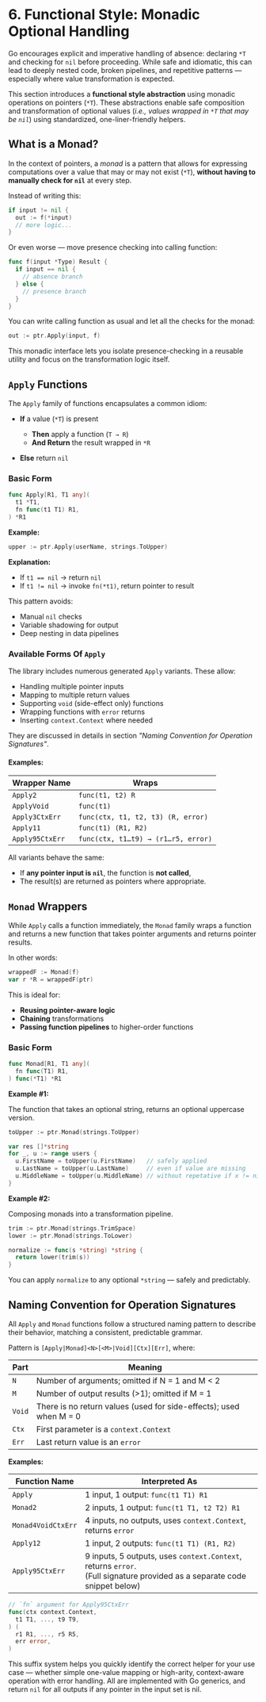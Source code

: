 # 6. Functional Style: Monadic Optional Handling

Go encourages explicit and imperative handling of absence: declaring `*T` and checking for `nil` before proceeding. While safe and idiomatic, this can lead to deeply nested code, broken pipelines, and repetitive patterns — especially where value transformation is expected.

This section introduces a **functional style abstraction** using monadic operations on pointers (`*T`). These abstractions enable safe composition and transformation of optional values (*i.e., values wrapped in `*T` that may be `nil`*) using standardized, one-liner-friendly helpers.


## What is a Monad?

In the context of pointers, a *monad* is a pattern that allows for expressing computations over a value that may or may not exist (`*T`), **without having to manually check for `nil`** at every step.

Instead of writing this:

```go
if input != nil {
  out := f(*input)
  // more logic...
}
```

Or even worse — move presence checking into calling function:

```go
func f(input *Type) Result {
  if input == nil {
    // absence branch
  } else {
    // presence branch
  }
}
```

You can write calling function as usual and let all the checks for the monad:

```go
out := ptr.Apply(input, f)
```

This monadic interface lets you isolate presence-checking in a reusable utility and focus on the transformation logic itself.


## `Apply` Functions

The `Apply` family of functions encapsulates a common idiom:
- **If** a value (`*T`) is present
  - **Then** apply a function (`T → R`)
  - **And Return** the result wrapped in `*R`

- **Else** return `nil`

### Basic Form

```go
func Apply[R1, T1 any](
  t1 *T1,
  fn func(t1 T1) R1,
) *R1
```

**Example:**

```go
upper := ptr.Apply(userName, strings.ToUpper)
```

**Explanation:**

- If `t1 == nil` → return `nil`
- If `t1 != nil` → invoke `fn(*t1)`, return pointer to result

This pattern avoids:
- Manual `nil` checks
- Variable shadowing for output
- Deep nesting in data pipelines

### Available Forms Of `Apply`

The library includes numerous generated `Apply` variants. These allow:

- Handling multiple pointer inputs
- Mapping to multiple return values
- Supporting `void` (side-effect only) functions
- Wrapping functions with `error` returns
- Inserting `context.Context` where needed

They are discussed in details in section *"Naming Convention for Operation Signatures"*. 

#### Examples:

| Wrapper Name    | Wraps                               |
| --------------- | ----------------------------------- |
| `Apply2`        | `func(t1, t2) R`                    |
| `ApplyVoid`     | `func(t1)`                          |
| `Apply3CtxErr`  | `func(ctx, t1, t2, t3) (R, error)`  |
| `Apply11`       | `func(t1) (R1, R2)`                 |
| `Apply95CtxErr` | `func(ctx, t1…t9) → (r1…r5, error)` |

All variants behave the same:
- If **any pointer input is `nil`**, the function is **not called**,
- The result(s) are returned as pointers where appropriate.

## `Monad` Wrappers

While `Apply` calls a function immediately, the `Monad` family wraps a function and returns a new function that takes pointer arguments and returns pointer results.

In other words:

```go
wrappedF := Monad(f)
var r *R = wrappedF(ptr)
```

This is ideal for:
- **Reusing pointer-aware logic**
- **Chaining** transformations
- **Passing function pipelines** to higher-order functions

### Basic Form

```go
func Monad[R1, T1 any](
  fn func(T1) R1,
) func(*T1) *R1
```

**Example #1:**

The function that takes an optional string, returns an optional uppercase version.

```go
toUpper := ptr.Monad(strings.ToUpper)

var res []*string
for _, u := range users {
  u.FirstName = toUpper(u.FirstName)   // safely applied
  u.LastName = toUpper(u.LastName)     // even if value are missing
  u.MiddleName = toUpper(u.MiddleName) // without repetative if x != nil
}
```

**Example #2:**

Composing monads into a transformation pipeline.

```go
trim := ptr.Monad(strings.TrimSpace)
lower := ptr.Monad(strings.ToLower)

normalize := func(s *string) *string {
  return lower(trim(s))
}
```

You can apply `normalize` to any optional `*string` — safely and predictably.

## Naming Convention for Operation Signatures

All `Apply` and `Monad` functions follow a structured naming pattern to describe their behavior, matching a consistent, predictable grammar.

Pattern is `[Apply|Monad]<N>[<M>|Void][Ctx][Err]`, where:

| Part   | Meaning                                                      |
| ------ | ------------------------------------------------------------ |
| `N`    | Number of arguments; omitted if N = 1 and M < 2              |
| `M`    | Number of output results (>1); omitted if M = 1              |
| `Void` | There is no return values (used for side-effects); used when M = 0 |
| `Ctx`  | First parameter is a `context.Context`                       |
| `Err`  | Last return value is an `error`                              |

**Examples:**

| Function Name      | Interpreted As                                               |
| ------------------ | ------------------------------------------------------------ |
| `Apply`            | 1 input, 1 output: `func(t1 T1) R1`                          |
| `Monad2`           | 2 inputs, 1 output: `func(t1 T1, t2 T2) R1`                  |
| `Monad4VoidCtxErr` | 4 inputs, no outputs, uses `context.Context`, returns `error` |
| `Apply12`          | 1 input, 2 outputs: `func(t1 T1) (R1, R2)`                   |
| `Apply95CtxErr`    | 9 inputs, 5 outputs, uses `context.Context`, returns `error`.<br />(Full signature provided as a separate code snippet below) |

```go
// `fn` argument for Apply95CtxErr
func(ctx context.Context,
  t1 T1, ..., t9 T9,
) (
  r1 R1, ..., r5 R5,
  err error,
)
```


This suffix system helps you quickly identify the correct helper for your use case — whether simple one-value mapping or high-arity, context-aware operation with error handling. All are implemented with Go generics, and return `nil` for all outputs if any pointer in the input set is nil.

